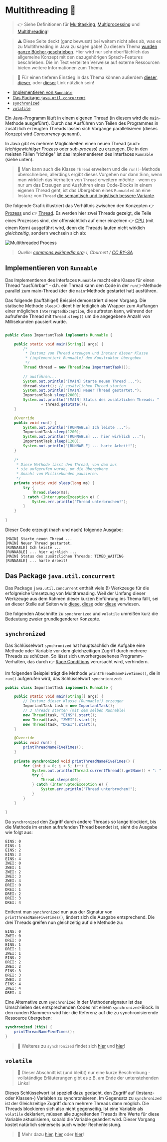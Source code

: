 # Multithreading :thread:<!-- omit in toc -->

> :point_right: Siehe Definitionen für [Multitasking](../Coding-Lingo.md#multitasking), [Multiprocessing](../Coding-Lingo.md#multiprocessing) und [Multithreading](../Coding-Lingo.md#multithreading)!

> :warning: Diese Seite deckt (ganz bewusst) bei weitem nicht alles ab, was es zu Multithreading in Java zu sagen gäbe! Zu diesem Thema [wurden ganze Bücher geschrieben](http://jcip.net/). Hier wird nur sehr oberflächlich das allgemeine Konzept mit den dazugehörigen Sprach-Features beschrieben. Die im Text verteilten Verweise auf externe Ressourcen bieten weitere Informationen zum Thema.

> :link: Für einen tieferen Einstieg in das Thema können außerdem [dieser](https://docs.oracle.com/javase/tutorial/essential/concurrency/procthread.html), [dieser](https://www.vogella.com/tutorials/JavaConcurrency/article.html), oder [dieser](https://www.callicoder.com/java-multithreading-thread-and-runnable-tutorial/) Link nützlich sein!

- [Implementieren von `Runnable`](#implementieren-von-runnable)
- [Das Package `java.util.concurrent`](#das-package-javautilconcurrent)
- [`synchronized`](#synchronized)
- [`volatile`](#volatile)

Ein Java-Programm läuft in einem eigenen Thread (in diesem wird die `main`-Methode ausgeführt). Durch das Ausführen von Teilen des Programmes in zusätzlich erzeugten Threads lassen sich Vorgänge parallelisieren (dieses Konzept wird _Concurrency_ genannt).

In Java gibt es mehrere Möglichkeiten einen neuen Thread (auch: _leichtgewichtiger Prozess_ oder _sub-process_) zu erzeugen. Die in den meisten Fällen "richtige" ist das Implementieren des Interfaces `Runnable` (siehe unten).

> :speech_balloon: Man kann auch die Klasse `Thread` erweitern und die `run()`-Methode überschreiben, allerdings ergibt dieses Vorgehen nur dann Sinn, wenn man wirklich das Verhalten von `Thread` erweitern möchte - wenn es nur um das Erzeugen und Ausführen eines Code-Blocks in einem eigenen Thread geht, ist das Übergeben eines `Runnable`s an eine Instanz von `Thread` [die semantisch und logistisch bessere Variante](https://stackoverflow.com/questions/541487/implements-runnable-vs-extends-thread-in-java).

Die folgende Grafik illustriert das Verhältnis zwischen den Konzepten :point_right: [Prozess](../Glossar.md#prozess) und :point_right: [Thread](../Glossar.md#thread). Es werden hier zwei Threads gezeigt, die Teile eines Prozesses sind, der offensichtlich auf einer einzelnen :point_right: [CPU](../Glossar.md#cpu) (mit einem Kern) ausgeführt wird, denn die Threads laufen nicht wirklich _gleichzeitig_, sondern wechseln sich ab:

![Multithreaded Process](../assets/images/Multithreaded_process.png)
> _Quelle: [commons.wikimedia.org](https://commons.wikimedia.org/wiki/File:Multithreaded_process.svg); I, Cburnett / [CC BY-SA](http://creativecommons.org/licenses/by-sa/3.0/)_


## Implementieren von `Runnable`

Das Implementieren des Interfaces `Runnable` macht eine Klasse für einen Thread "ausführbar" - d.h. ein Thread kann den Code in der `run()`-Methode parallel zum main-Thread (der die `main`-Methode gestartet hat) ausführen.

Das folgende (lauffähige!) Beispiel demonstriert diesen Vorgang. Die statische Methode `sleep()` dient hier lediglich als Wrapper zum Auffangen einer möglichen `InterruptedException`, die auftreten kann, während der aufrufende Thread mit `Thread.sleep()` um die angegebene Anzahl von Millisekunden pausiert wurde.

```java

public class ImportantTask implements Runnable {

	public static void main(String[] args) {
		/*
		 * Instanz von Thread erzeugen und Instanz dieser Klasse
		 * (implementiert Runnable) dem Konstruktor übergeben
		 */
		Thread thread = new Thread(new ImportantTask());
		
		// ausführen...
		System.out.println("[MAIN] Starte neuen Thread ...");
		thread.start(); // zusätzlichen Thread starten
		System.out.println("[MAIN] Neuer Thread gestartet.");
		ImportantTask.sleep(2000);
		System.out.println("[MAIN] Status des zusätzlichen Threads: "
				+ thread.getState());
	}

	@Override
	public void run() {
		System.out.println("[RUNNABLE] Ich leiste ...");
		ImportantTask.sleep(1200);
		System.out.println("[RUNNABLE] ... hier wirklich ...");
		ImportantTask.sleep(1200);
		System.out.println("[RUNNABLE] ... harte Arbeit!");
	}
	
	/*
	 * Diese Methode lässt den Thread, von dem aus
	 * sie aufgerufen wurde, um die übergebene
	 * Anzahl von Millisekunden pausieren. 
	 */
	private static void sleep(long ms) {
		try {
			Thread.sleep(ms);
		} catch (InterruptedException e) {
			System.err.println("Thread unterbrochen!");
		}
	}
	
}
```

Dieser Code erzeugt (nach und nach) folgende Ausgabe:

```
[MAIN] Starte neuen Thread ...
[MAIN] Neuer Thread gestartet.
[RUNNABLE] Ich leiste ...
[RUNNABLE] ... hier wirklich ...
[MAIN] Status des zusätzlichen Threads: TIMED_WAITING
[RUNNABLE] ... harte Arbeit!
```


## Das Package `java.util.concurrent`

Das Package `java.util.concurrent` enthält viele (!) Werkzeuge für die erfolgreiche Umsetzung von Multithreading. Weil der Umfang dieser Werkzeuge aus dem Rahmen dieser kurzen Einführung ins Thema fällt, sei an dieser Stelle auf Seiten wie [diese](https://www.baeldung.com/java-util-concurrent), [diese](http://tutorials.jenkov.com/java-util-concurrent/index.html) oder [diese](https://www.vogella.com/tutorials/JavaConcurrency/article.html) verwiesen.


Die folgenden Abschnitte zu `synchronized` und `volatile` umreißen kurz die Bedeutung zweier grundlegenderer Konzepte.


## `synchronized`

Das Schlüsselwort `synchronized` hat hauptsächlich die Aufgabe eine Methode oder Variable vor dem gleichzeitigen Zugriff durch mehrere Threads zu schützen. So lässt sich unvorhergesehenes Programm-Verhalten, das durch :point_right: [Race Conditions](../Coding-Lingo.md#race-condition) verursacht wird, verhindern.

Im folgenden Beispiel trägt die Methode `printThreadNameFiveTimes()`, die in `run()` aufgerufen wird, das Schlüsselwort `synchrionized`:

```java
public class ImportantTask implements Runnable {

	public static void main(String[] args) {
		// Instanz dieser Klasse (Runnable!) erzeugen
		ImportantTask task = new ImportantTask();
		// 3 Threads starten (mit dem selben Runnable)
		new Thread(task, "EINS").start();
		new Thread(task, "ZWEI").start();
		new Thread(task, "DREI").start();
	}

	@Override
	public void run() {
		printThreadNameFiveTimes();
	}
	
	private synchronized void printThreadNameFiveTimes() {
		for (int i = 0; i < 5; i++) {
			System.out.println(Thread.currentThread().getName() + ": " + i);
			try {
				Thread.sleep(400);
			} catch (InterruptedException e) {
				System.err.println("Thread unterbrochen!");
			}
		}
	}
	
}
```

Da `synchronized` den Zugriff durch andere Threads so lange blockiert, bis die Methode im ersten aufrufenden Thread beendet ist, sieht die Ausgabe wie folgt aus:

```
EINS: 0
EINS: 1
EINS: 2
EINS: 3
EINS: 4
ZWEI: 0
ZWEI: 1
ZWEI: 2
ZWEI: 3
ZWEI: 4
DREI: 0
DREI: 1
DREI: 2
DREI: 3
DREI: 4
```

Entfernt man `synchronized` nun aus der Signatur von `printThreadNameFiveTimes()`, ändert sich die Ausgabe entsprechend. Die drei Threads greifen nun gleichzeitig auf die Methode zu:

```
EINS: 0
ZWEI: 0
DREI: 0
EINS: 1
DREI: 1
ZWEI: 1
EINS: 2
DREI: 2
ZWEI: 2
EINS: 3
DREI: 3
ZWEI: 3
EINS: 4
ZWEI: 4
DREI: 4
```

Eine Alternative zum `synchronized` in der Methodensignatur ist das Umschließen des entsprechenden Codes mit einem `synchronized`-Block. In den runden Klammern wird hier die Referenz auf die zu synchronisierende Ressource übergeben:

```java
synchronized (this) {
    printThreadNameFiveTimes();	
}
```

> :link: Weiteres zu `synchronized` findet sich [hier](https://docs.oracle.com/javase/tutorial/essential/concurrency/sync.html) und [hier](http://tutorials.jenkov.com/java-concurrency/synchronized.html)!


## `volatile`

> :speech_balloon: Dieser Abschnitt ist (und bleibt) nur eine kurze Beschreibung - vollständige Erläuterungen gibt es z.B. am Ende der untenstehenden Links!

Dieses Schlüsselwort ist speziell dazu gedacht, den Zugriff auf (Instanz- oder Klassen-) Variablen zu synchronisieren. Im Gegensatz zu `synchronized` ist der Gleichzeitige Zugriff durch mehrere Threads dann möglich. Die Threads blockieren sich also nicht gegenseitig. Ist eine Variable als `volatile` deklariert, müssen alle zugreifenden Threads ihre Werte für diese Variable aktualisieren, sobald die Variable geändert wird. Dieser Vorgang kostet natürlich seinerseits auch wieder Rechenleistung.

> :link: Mehr dazu [hier](https://www.baeldung.com/java-volatile), [hier](http://tutorials.jenkov.com/java-concurrency/volatile.html) oder [hier](https://stackoverflow.com/questions/106591/what-is-the-volatile-keyword-useful-for)!




